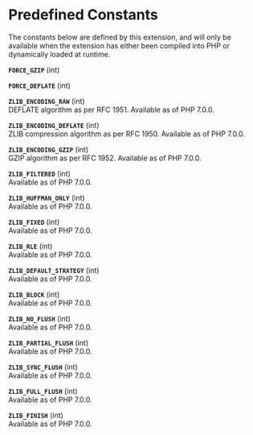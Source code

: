 Predefined Constants
====================

The constants below are defined by this extension, and will only be
available when the extension has either been compiled into PHP or
dynamically loaded at runtime.

**`FORCE_GZIP`** (<span class="type">int</span>)  
<span class="simpara"> </span>

**`FORCE_DEFLATE`** (<span class="type">int</span>)  
<span class="simpara"> </span>

**`ZLIB_ENCODING_RAW`** (<span class="type">int</span>)  
<span class="simpara"> DEFLATE algorithm as per RFC 1951. Available as
of PHP 7.0.0. </span>

**`ZLIB_ENCODING_DEFLATE`** (<span class="type">int</span>)  
<span class="simpara"> ZLIB compression algorithm as per RFC 1950.
Available as of PHP 7.0.0. </span>

**`ZLIB_ENCODING_GZIP`** (<span class="type">int</span>)  
<span class="simpara"> GZIP algorithm as per RFC 1952. Available as of
PHP 7.0.0. </span>

**`ZLIB_FILTERED`** (<span class="type">int</span>)  
<span class="simpara"> Available as of PHP 7.0.0. </span>

**`ZLIB_HUFFMAN_ONLY`** (<span class="type">int</span>)  
<span class="simpara"> Available as of PHP 7.0.0. </span>

**`ZLIB_FIXED`** (<span class="type">int</span>)  
<span class="simpara"> Available as of PHP 7.0.0. </span>

**`ZLIB_RLE`** (<span class="type">int</span>)  
<span class="simpara"> Available as of PHP 7.0.0. </span>

**`ZLIB_DEFAULT_STRATEGY`** (<span class="type">int</span>)  
<span class="simpara"> Available as of PHP 7.0.0. </span>

**`ZLIB_BLOCK`** (<span class="type">int</span>)  
<span class="simpara"> Available as of PHP 7.0.0. </span>

**`ZLIB_NO_FLUSH`** (<span class="type">int</span>)  
<span class="simpara"> Available as of PHP 7.0.0. </span>

**`ZLIB_PARTIAL_FLUSH`** (<span class="type">int</span>)  
<span class="simpara"> Available as of PHP 7.0.0. </span>

**`ZLIB_SYNC_FLUSH`** (<span class="type">int</span>)  
<span class="simpara"> Available as of PHP 7.0.0. </span>

**`ZLIB_FULL_FLUSH`** (<span class="type">int</span>)  
<span class="simpara"> Available as of PHP 7.0.0. </span>

**`ZLIB_FINISH`** (<span class="type">int</span>)  
<span class="simpara"> Available as of PHP 7.0.0. </span>
